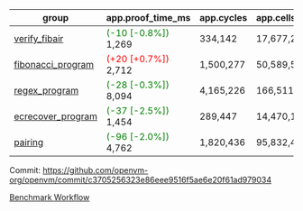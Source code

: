 | group | app.proof_time_ms | app.cycles | app.cells_used | leaf.proof_time_ms | leaf.cycles | leaf.cells_used |
| -- | -- | -- | -- | -- | -- | -- |
| [verify_fibair](https://github.com/openvm-org/openvm/blob/benchmark-results/benchmarks-pr/1369/verify_fibair-c3705256323e86eee9516f5ae6e20f61ad979034.md) |<span style='color: green'>(-10 [-0.8%])</span> 1,269 |  334,142 |  17,677,298 |- | - | - |
| [fibonacci_program](https://github.com/openvm-org/openvm/blob/benchmark-results/benchmarks-pr/1369/fibonacci-c3705256323e86eee9516f5ae6e20f61ad979034.md) |<span style='color: red'>(+20 [+0.7%])</span> 2,712 |  1,500,277 |  50,589,503 |- | - | - |
| [regex_program](https://github.com/openvm-org/openvm/blob/benchmark-results/benchmarks-pr/1369/regex-c3705256323e86eee9516f5ae6e20f61ad979034.md) |<span style='color: green'>(-28 [-0.3%])</span> 8,094 |  4,165,226 |  166,511,152 |- | - | - |
| [ecrecover_program](https://github.com/openvm-org/openvm/blob/benchmark-results/benchmarks-pr/1369/ecrecover-c3705256323e86eee9516f5ae6e20f61ad979034.md) |<span style='color: green'>(-37 [-2.5%])</span> 1,454 |  289,447 |  14,470,186 |- | - | - |
| [pairing](https://github.com/openvm-org/openvm/blob/benchmark-results/benchmarks-pr/1369/pairing-c3705256323e86eee9516f5ae6e20f61ad979034.md) |<span style='color: green'>(-96 [-2.0%])</span> 4,762 |  1,820,436 |  95,832,407 |- | - | - |


Commit: https://github.com/openvm-org/openvm/commit/c3705256323e86eee9516f5ae6e20f61ad979034

[Benchmark Workflow](https://github.com/openvm-org/openvm/actions/runs/14275363974)
